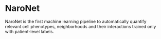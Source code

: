 # NaroNet
NaroNet is the first machine learning pipeline to automatically quantify relevant cell phenotypes, neighborhoods and their interactions trained only with patient-level labels.
